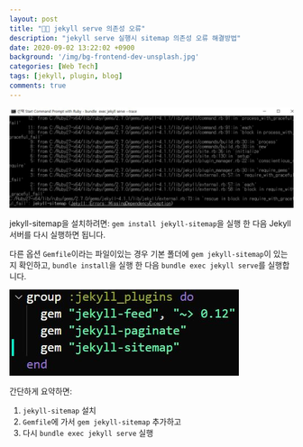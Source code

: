 ```yaml
---
layout: post
title: "👨‍💻 jekyll serve 의존성 오류"
description: "jekyll serve 실행시 sitemap 의존성 오류 해결방법"
date: 2020-09-02 13:22:02 +0900
background: '/img/bg-frontend-dev-unsplash.jpg'
categories: [Web Tech]
tags: [jekyll, plugin, blog]
comments: true
---
```


![jekyll serve에서 fail](/img/posts/2020/09/jeykll-sitemap-fail.jpg)

jekyll-sitemap을 설치하려면: `gem install jekyll-sitemap`을 실행 한 다음 Jekyll 서버를 다시 실행하면 됩니다.

다른 옵션 ```Gemfile```이라는 파일이있는 경우 기본 폴더에 ```gem jekyll-sitemap```이 있는지 확인하고, ```bundle install```을 실행 한 다음 ```bundle exec jekyll serve```를 실행합니다.

![jekyll serve에서 fail](/img/posts/2020/09/jeykll-sitemap-gemfile.jpg)

간단하게 요약하면:
1. `jekyll-sitemap` 설치
2. `Gemfile`에 가서 `gem jekyll-sitemap` 추가하고
3. 다시 `bundle exec jekyll serve` 실행